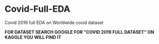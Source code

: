 # Covid-Full-EDA
Covid 2019 full EDA on Worldwide covid dataset

**FOR DATASET SEARCH GOOGLE FOR "COVID 2019 FULL DATASET" ON KAGGLE YOU WILL FIND IT**
